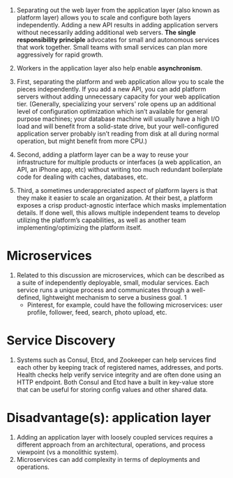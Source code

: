 1. Separating out the web layer from the application layer (also known as platform layer) allows you to scale and configure both layers independently. Adding a new API results in adding application servers without necessarily adding additional web servers. **The single responsibility principle** advocates for small and autonomous services that work together. Small teams with small services can plan more aggressively for rapid growth.

1. Workers in the application layer also help enable **asynchronism**.
2. First, separating the platform and web application allow you to scale the pieces independently. If you add a new API, you can add platform servers without adding unnecessary capacity for your web application tier. (Generally, specializing your servers' role opens up an additional level of configuration optimization which isn’t available for general purpose machines; your database machine will usually have a high I/O load and will benefit from a solid-state drive, but your well-configured application server probably isn’t reading from disk at all during normal operation, but might benefit from more CPU.)
3. Second, adding a platform layer can be a way to reuse your infrastructure for multiple products or interfaces (a web application, an API, an iPhone app, etc) without writing too much redundant boilerplate code for dealing with caches, databases, etc.
4. Third, a sometimes underappreciated aspect of platform layers is that they make it easier to scale an organization. At their best, a platform exposes a crisp product-agnostic interface which masks implementation details. If done well, this allows multiple independent teams to develop utilizing the platform’s capabilities, as well as another team implementing/optimizing the platform itself.





# Microservices
1. Related to this discussion are microservices, which can be described as a suite of independently deployable, small, modular services. Each service runs a unique process and communicates through a well-defined, lightweight mechanism to serve a business goal. 1
   * Pinterest, for example, could have the following microservices: user profile, follower, feed, search, photo upload, etc.

# Service Discovery
1. Systems such as Consul, Etcd, and Zookeeper can help services find each other by keeping track of registered names, addresses, and ports. Health checks help verify service integrity and are often done using an HTTP endpoint. Both Consul and Etcd have a built in key-value store that can be useful for storing config values and other shared data.

# Disadvantage(s): application layer
1. Adding an application layer with loosely coupled services requires a different approach from an architectural, operations, and process viewpoint (vs a monolithic system).
1. Microservices can add complexity in terms of deployments and operations.
